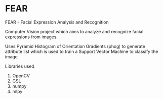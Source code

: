 FEAR
====

FEAR - Facial Expression Analysis and Recognition

Computer Vision project which aims to analyze and recognize facial expressions from images.

Uses Pyramid Histogram of Orientation Gradients (phog) to generate attribute list which is used to train a Support Vector Machine to classify the image.

Libraries used:

1. OpenCV
2. GSL
3. numpy
4. mlpy
